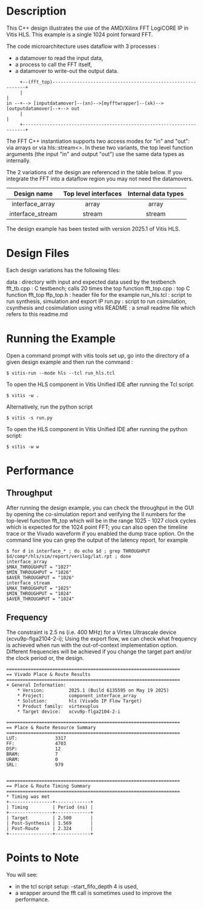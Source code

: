 Description
===========

This C++ design illustrates the use of the AMD/Xilinx FFT LogiCORE IP in Vitis HLS. This example is a single 1024 point forward FFT.

The code microarchitecture uses dataflow with 3 processes : 
* a datamover to read the input data,
* a process to call the FFT itself,
* a datamover to write-out the output data. 


```
     +--(fft_top)------------------------------------------------------------+
     |                                                                       |
in --+--> [inputdatamover]--(xn)-->[myfftwrapper]--(xk)-->[outputdatamover]--+--> out
     |                                                                       |
     +-----------------------------------------------------------------------+
```

The FFT C++ instantiation supports two access modes for "in" and "out": via arrays or via hls::stream<>.
In these two variants, the top level function arguments (the input "in" and output "out") use the same data types as internally. 

The 2 variations of the design are referenced in the table below. If you integrate the FFT into a dataflow region you may not need the datamovers.


|   Design name    | Top level interfaces | Internal data types |
|:----------------:|:--------------------:|:-------------------:|
| interface_array  |         array        |         array       |
| interface_stream |        stream        |        stream       |

The design example has been tested with version 2025.1 of Vitis HLS.

Design Files
============
Each design variations has the following files:

data        : directory with input and expected data used by the testbench
fft_tb.cpp  : C testbench; calls 20 times the top function
fft_top.cpp : top C function fft_top
ffp_top.h   : header file for the example 
run_hls.tcl : script to run synthesis, simulation and export IP
run.py	    : script to run csimulation, csynthesis and cosimulation using vitis
README      : a small readme file which refers to this readme.md

Running the Example
===================
Open a command prompt with vitis tools set up, go into the directory of a given design example and then run the command : 
```
$ vitis-run --mode hls --tcl run_hls.tcl
```
To open the HLS component in Vitis Unified IDE after running the Tcl script:
```
$ vitis -w .
```
Alternatively, run the python script
```
$ vitis -s run.py
```
To open the HLS component in Vitis Unified IDE after running the python script:
```
$ vitis -w w
```

Performance
===========

## Throughput
After running the design example, you can check the throughput in the GUI by opening the co-simulation report and verifying the II numbers for the top-level function fft_top which will be in the range 1025 - 1027 clock cycles which is expected for the 1024 point FFT; you can also open the timeline trace or the Vivado waveform if you enabled the dump trace option.
On the command line you can grep the output of the latency report, for example 
```
$ for d in interface_* ; do echo $d ; grep THROUGHPUT $d/comp*/hls/sim/report/verilog/lat.rpt ; done
interface_array
$MAX_THROUGHPUT = "1027"
$MIN_THROUGHPUT = "1026"
$AVER_THROUGHPUT = "1026"
interface_stream
$MAX_THROUGHPUT = "1025"
$MIN_THROUGHPUT = "1024"
$AVER_THROUGHPUT = "1024"
```

## Frequency
The constraint is 2.5 ns (i.e. 400 MHz) for a Virtex Ultrascale device (xcvu9p-flga2104-2-i); Using the export flow, we can check what frequency is achieved when run with the out-of-context implementation option. 
Different frequencies will be achieved if you change the target part and/or the clock period or, the design.

```
================================================================
== Vivado Place & Route Results
================================================================
+ General Information:
    * Version:         2025.1 (Build 6135595 on May 19 2025)
    * Project:         component_interface_array
    * Solution:        hls (Vivado IP Flow Target)
    * Product family:  virtexuplus
    * Target device:   xcvu9p-flga2104-2-i

================================================================
== Place & Route Resource Summary
================================================================
LUT:              3317
FF:               4703
DSP:              12
BRAM:             7
URAM:             0
SRL:              979


================================================================
== Place & Route Timing Summary
================================================================
* Timing was met
+----------------+-------------+
| Timing         | Period (ns) |
+----------------+-------------+
| Target         | 2.500       |
| Post-Synthesis | 1.569       |
| Post-Route     | 2.324       |
+----------------+-------------+

```

Points to Note 
===============
You will see:
- in the tcl script setup: -start_fifo_depth 4 is used,
- a wrapper around the fft call is sometimes used to improve the performance.